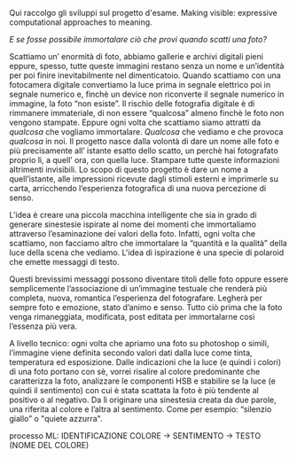 Qui raccolgo gli sviluppi sul progetto d'esame.
Making visible: expressive computational approaches to meaning.

_E se fosse possibile immortalare ciò che provi quando scatti una foto?_

Scattiamo un’ enormità di foto, abbiamo gallerie e archivi digitali pieni eppure, spesso, tutte queste immagini restano senza un nome e un’identità per poi finire inevitabilmente nel dimenticatoio. Quando scattiamo con una fotocamera digitale convertiamo la luce prima in segnale elettrico poi in segnale numerico e, finchè un device non riconverte il segnale numerico in immagine, la foto “non esiste”. Il rischio delle fotografia digitale è di rimmanere immateriale, di non essere “qualcosa” almeno finchè le foto non vengono stampate. Eppure ogni volta che scattiamo siamo attratti da _qualcosa_ che vogliamo immortalare. _Qualcosa_ che vediamo e che provoca _qualcosa_ in noi. Il progetto nasce dalla volontà di dare un nome alle foto e più precisamente all’ istante esatto dello scatto, un perchè hai fotografato proprio lì, a quell’ ora, con quella luce. Stampare tutte queste informazioni altrimenti invisibili. Lo scopo di questo progetto è dare un nome a quell’istante, alle impressioni ricevute dagli stimoli esterni e imprimerle su carta, arricchendo l’esperienza fotografica di una nuova percezione di senso.

L’idea è creare una piccola macchina intelligente che sia in grado di generare sinestesie ispirate al nome dei momenti che immortaliamo attraverso l’esaminazione dei valori della foto. Infatti, ogni volta che scattiamo, non facciamo altro che immortalare la “quantità e la qualità” della luce della scena che vediamo. L'idea di ispirazione è una specie di polaroid che emette messaggi di testo.

Questi brevissimi messaggi possono diventare titoli delle foto oppure essere semplicemente l’associazione di un’immagine testuale che renderà più completa, nuova, romantica l’esperienza del fotografare. Legherà per sempre foto e emozione, stato d’animo e senso. Tutto ciò prima che la foto venga rimaneggiata, modificata, post editata per immortalarne così l’essenza più vera.

A livello tecnico: ogni volta che apriamo una foto su photoshop o simili, l’immagine viene definita secondo valori dati dalla luce come tinta, temperatura ed esposizione. Dalle indicazioni che la luce (e quindi i colori) di una foto portano con sè, vorrei risalire al colore predominante che caratterizza la foto, analizzare le componenti HSB e stabilire se la luce (e quindi il sentimento) con cui è stata scattata la foto è più tendente al positivo o al negativo. Da lì originare una sinestesia creata da due parole, una riferita al colore e l’altra al sentimento. Come per esempio: “silenzio giallo” o "quiete azzurra".

processo ML: IDENTIFICAZIONE COLORE -> SENTIMENTO -> TESTO (NOME DEL COLORE)


